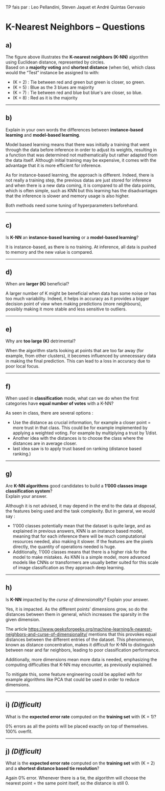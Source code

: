 TP fais par : Leo Pellandini, Steven Jaquet et André Quintas Gervasio

# K-Nearest Neighbors – Questions

## a)

The figure above illustrates the **K-nearest neighbors (K-NN)** algorithm using Euclidean
distance, represented by circles.  
Based on a **majority voting** and **shortest distance** (when tie), which class would the “Test” instance be assigned
to with:

- \(K = 2\) : Tie between red and green but green is closer, so green.
- \(K = 5\) : Blue as the 3 blues are majority
- \(K = 7\) : Tie between red and blue but blue's are closer, so blue.
- \(K = 8\) : Red as it is the majority

---

## b)

Explain in your own words the differences between **instance-based learning** and **model-based learning**.

Model based learning means that there was initially a training that went through the data before inference in order to
adjust its weights, resulting in a function that was determined not mathematically but rather adapted from the data
itself. Although initial training may be expensive, it comes with the advantage that it is more efficient for inference.

As for instance-based learning, the approach is different. Indeed, there is not really a training step, the
previous datas are just stored for inference and when there is a new data coming, it is compared to all the data points,
which is often simple, such as KNN but this learning has the disadvantages that the inference is slower and memory usage
is also higher.

Both methods need some tuning of hyperparameters beforehand.

---

## c)

Is **K-NN** an **instance-based learning** or a **model-based learning**?

It is instance-based, as there is no training. At inference, all data is pushed to memory and the new value is compared.

---

## d)

When are **larger \(K\)** beneficial?

A larger number of K might be beneficial when data has some noise or has too much variability. Indeed, it helps in
accuracy as it
provides a bigger decision point of view when making predictions (more neighbours), possibly making it more stable and
less sensitive to
outliers.

---

## e)

Why are **too large \(K\)** detrimental?

When the algorithm starts looking at points that are too far away (for example, from other clusters), it becomes
influenced by unnecessary data in making the final prediction. This can lead to a loss in accuracy due to poor local
focus.

---

## f)

When used in **classification** mode, what can we do when the first categories have **equal number of votes** with a
K-NN?

As seen in class, there are several options :

- Use the distance as crucial information, for example a closer point = more trust in that class. This could be for
  example implemented by applying a weighted voting. For example by multiplying a trust by 1/dist.
- Another idea with the distances is to choose the class where the distances are in average closer.
- last idea saw is to apply trust based on ranking (distance based ranking.)

---

## g)

Are **K-NN algorithms** good candidates to build a **1’000 classes image classification system**?  
Explain your answer.

Although it is not advised, it may depend in the end to the data at disposal, the features being used and the task
complexity. But in general, we would say :

- 1'000 classes potentially mean that the dataset is quite large, and as explained in previous answers, KNN is an
  instance based model, meaning that for each inference there will be much computational resources needed, also making
  it slower. If the features are the pixels directly, the quantity of operations needed is huge.
- Additionally, 1'000 classes means that there is a higher risk for the model to make mistakes. As KNN is a simple
  model, more advanced models like CNNs or transformers are usually better suited for this scale of image
  classification as they approach deep learning.

---

## h)

Is **K-NN** impacted by the *curse of dimensionality*? Explain your answer.

Yes, it is impacted. As the different points' dimensions grow, so do the distances between them in general, which
increases the sparsity in the given dimension.

The article https://www.geeksforgeeks.org/machine-learning/k-nearest-neighbors-and-curse-of-dimensionality/
mentions that this provokes equal distances between the different entries of the dataset. This phenomenon, known as
distance concentration, makes it difficult for K-NN to distinguish between near and far neighbors, leading to poor
classification performance.

Additionally, more dimensions mean more data is needed, emphasizing the computing difficulties that K-NN may encounter,
as previously explained.

To mitigate this, some feature engineering could be applied with for example algorithms like PCA that could be used in
order to reduce dimensions.

---

## i) *(Difficult)*

What is the **expected error rate** computed on the **training set** with \(K = 1\)?

0% errors as all the points will be placed exactly on top of themselves. 100% overfit.

---

## j) *(Difficult)*

What is the **expected error rate** computed on the **training set** with \(K = 2\) and a **shortest distance based tie
resolution**?

Again 0% error. Whenever there is a tie, the algorithm will choose the nearest point = the same point itself, so the
distance is still 0.